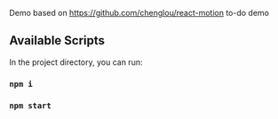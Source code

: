 Demo based on https://github.com/chenglou/react-motion to-do demo

## Available Scripts

In the project directory, you can run:

### `npm i`
### `npm start`

